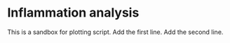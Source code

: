 # Inflammation analysis
This is a sandbox for plotting script.
Add the first line.
Add the second line.
